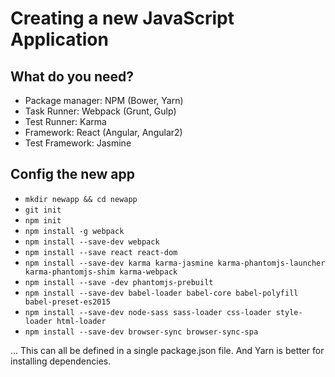 # Creating a new JavaScript Application

## What do you need?
  * Package manager: NPM (Bower, Yarn)
  * Task Runner: Webpack (Grunt, Gulp)
  * Test Runner: Karma
  * Framework: React (Angular, Angular2)
  * Test Framework: Jasmine

## Config the new app
  * `mkdir newapp && cd newapp`
  * `git init`
  * `npm init`
  * `npm install -g webpack`
  * `npm install --save-dev webpack`
  * `npm install --save react react-dom`
  * `npm install --save-dev karma karma-jasmine karma-phantomjs-launcher karma-phantomjs-shim karma-webpack`
  * `npm install --save -dev phantomjs-prebuilt`
  * `npm install --save-dev babel-loader babel-core babel-polyfill babel-preset-es2015`
  * `npm install --save-dev node-sass sass-loader css-loader style-loader html-loader`
  * `npm install --save-dev browser-sync browser-sync-spa`
  
 ...
 This can all be defined in a single package.json file.
 And Yarn is better for installing dependencies.
